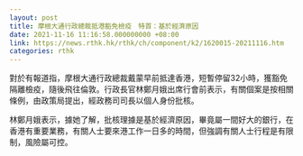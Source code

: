 ```yaml
---
layout: post
title: 摩根大通行政總裁抵港豁免檢疫　特首：基於經濟原因
date: 2021-11-16 11:16:58.000000000 +08:00
link: https://news.rthk.hk/rthk/ch/component/k2/1620015-20211116.htm
categories: rthk
---
```


對於有報道指，摩根大通行政總裁戴蒙早前抵達香港，短暫停留32小時，獲豁免隔離檢疫，隨後飛往倫敦。行政長官林鄭月娥出席行會前表示，有關個案是按相關條例，由政策局提出，經政務司司長以個人身份批核。

林鄭月娥表示，據她了解，批核理據是基於經濟原因，畢竟屬一間好大的銀行，在香港有重要業務，有關人士要來港工作一日多的時間，但強調有關人士行程是有限制，風險屬可控。

